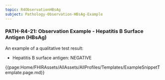 ```yaml
---
topic: R4ObservationHBsAg
subject: Pathology-Observation-HBsAg-Example
---
```

### PATH-R4-21: Observation Example - Hepatitis B Surface Antigen (HBsAg)
An example of a qualitative test result:
* Hepatitis B surface antigen: NEGATIVE 

{{page:Home/FHIRAssets/AllAssets/AllProfiles/Templates/ExampleSnippetTemplate.page.md}}